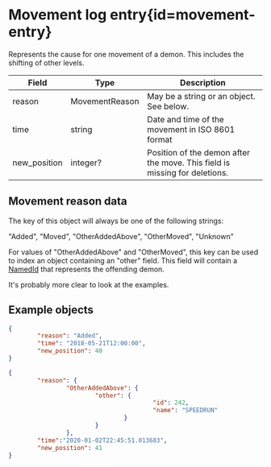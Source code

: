 <div class='panel fade js-scroll-anim' data-anim='fade'>

# Movement log entry{id=movement-entry}

Represents the cause for one movement of a demon. This includes the shifting of other levels.

| Field        | Type           | Description |
| ------------ | -------------- | ----------- |
| reason       | MovementReason | May be a string or an object. See below. |
| time         | string         | Date and time of the movement in ISO 8601 format |
| new_position | integer?       | Position of the demon after the move. This field is missing for deletions. |

## Movement reason data

The key of this object will always be one of the following strings:

"Added", "Moved", "OtherAddedAbove", "OtherMoved", "Unknown"

For values of "OtherAddedAbove" and "OtherMoved", this key can be used to index an object containing an "other" field. This field will contain a [NamedId](#named-id) that represents the offending demon.

It's probably more clear to look at the examples.

## Example objects

```json
{
		"reason": "Added",
		"time": "2018-05-21T12:00:00",
		"new_position": 40
}
```

```json
{
		"reason": {
				"OtherAddedAbove": {
						"other": {
										"id": 242,
										"name": "SPEEDRUN"
								}
						}
				},
		"time":"2020-01-02T22:45:51.013683",
		"new_position": 41
}
```

</div>